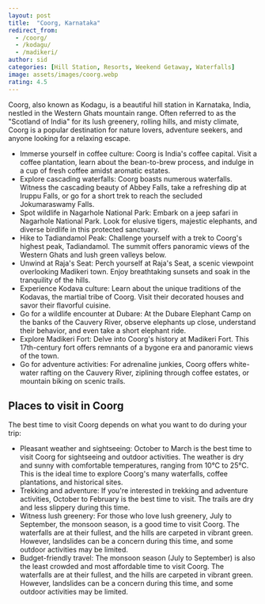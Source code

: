 ```yaml
---
layout: post
title:  "Coorg, Karnataka"
redirect_from:
  - /coorg/
  - /kodagu/
  - /madikeri/
author: sid
categories: [Hill Station, Resorts, Weekend Getaway, Waterfalls]
image: assets/images/coorg.webp
rating: 4.5
---
```

Coorg, also known as Kodagu, is a beautiful hill station in Karnataka, India, nestled in the Western Ghats mountain range. Often referred to as the "Scotland of India" for its lush greenery, rolling hills, and misty climate, Coorg is a popular destination for nature lovers, adventure seekers, and anyone looking for a relaxing escape.

* Immerse yourself in coffee culture: Coorg is India's coffee capital. Visit a coffee plantation, learn about the bean-to-brew process, and indulge in a cup of fresh coffee amidst aromatic estates.
* Explore cascading waterfalls: Coorg boasts numerous waterfalls. Witness the cascading beauty of Abbey Falls, take a refreshing dip at Iruppu Falls, or go for a short trek to reach the secluded Jokumaraswamy Falls.
* Spot wildlife in Nagarhole National Park: Embark on a jeep safari in Nagarhole National Park. Look for elusive tigers, majestic elephants, and diverse birdlife in this protected sanctuary.
* Hike to Tadiandamol Peak: Challenge yourself with a trek to Coorg's highest peak, Tadiandamol. The summit offers panoramic views of the Western Ghats and lush green valleys below.
* Unwind at Raja's Seat: Perch yourself at Raja's Seat, a scenic viewpoint overlooking Madikeri town. Enjoy breathtaking sunsets and soak in the tranquility of the hills.
* Experience Kodava culture: Learn about the unique traditions of the Kodavas, the martial tribe of Coorg. Visit their decorated houses and savor their flavorful cuisine.
* Go for a wildlife encounter at Dubare: At the Dubare Elephant Camp on the banks of the Cauvery River, observe elephants up close, understand their behavior, and even take a short elephant ride.
* Explore Madikeri Fort: Delve into Coorg's history at Madikeri Fort. This 17th-century fort offers remnants of a bygone era and panoramic views of the town.
* Go for adventure activities: For adrenaline junkies, Coorg offers white-water rafting on the Cauvery River, ziplining through coffee estates, or mountain biking on scenic trails.

<h2>Places to visit in Coorg</h2>
The best time to visit Coorg depends on what you want to do during your trip:

* Pleasant weather and sightseeing: October to March is the best time to visit Coorg for sightseeing and outdoor activities. The weather is dry and sunny with comfortable temperatures, ranging from 10°C to 25°C. This is the ideal time to explore Coorg's many waterfalls, coffee plantations, and historical sites.
* Trekking and adventure: If you're interested in trekking and adventure activities, October to February is the best time to visit. The trails are dry and less slippery during this time.
* Witness lush greenery: For those who love lush greenery, July to September, the monsoon season, is a good time to visit Coorg. The waterfalls are at their fullest, and the hills are carpeted in vibrant green. However, landslides can be a concern during this time, and some outdoor activities may be limited.
* Budget-friendly travel: The monsoon season (July to September) is also the least crowded and most affordable time to visit Coorg. The waterfalls are at their fullest, and the hills are carpeted in vibrant green. However, landslides can be a concern during this time, and some outdoor activities may be limited.


<div class="pa-carousel-widget" style="width:100%; height:480px; display:none;"
  data-link="https://www.justwravel.com/tour-packages/india/karnataka/2-nights-3-days-coorg-tour-package"
  data-title="Coorg, Karnataka"
  data-description="Hill Station, Resorts, Weekend Getaway, Waterfalls">
  <object data="https://lh3.googleusercontent.com/pw/AP1GczPmZLBjYvomglB6uTD3Vi3THtph9JG3TSPoqP9iYSdA2-3fZ-l0jDY2JctgnXzKiCvugNp1wUpGwLLepPny7R36m5mPW7rGc8C-KtHf8JCFiEHi1yEW=w960-rw-h720"></object>
  <object data="https://lh3.googleusercontent.com/pw/AP1GczOOInYTbFCHwgkAOzpIsuwJiNkqk0NkIs1I_2YoMwRAYi_MolGJB0dIxiQU3TCvJIj3PUJW01EbQuDTvAWKYOr2VkvexQ0v9FVt1nmprG48HwrytuTl=w960-rw-h720"></object>
  <object data="https://lh3.googleusercontent.com/pw/AP1GczMr9Tik7s8nazSld8lMto0lhIgYeFfrrv9-SBdynUDIjfxEblakiaXNUEe2PmRFVUzJz3gwNg5tiV7uV_FazHJ_GR-ignH36DYxCcJreK9xYz1_PyZq=w960-rw-h720"></object>
  <object data="https://lh3.googleusercontent.com/pw/AP1GczPbr3rsaujaePvpYC5c9esih8-2EyFvmDIZ_5IFzG4dx8MgaCPz2JbB6ZlFJQLXmaJXCZZo2QPN39cCMDLqkj0g-TEWHbvOw4BnBZNNSsSqqbsamZKb=w960-rw-h720"></object>
  <object data="https://lh3.googleusercontent.com/pw/AP1GczP0LlDBjtWfIspSL_OoUO4UmLjvJ4bdTbD1Bki5vtfQ3pz9haL4KsiIJnsSQEsnYtjKb0XwujP_nqEgyez9oduI_xQm7qFYVj02Pa8-IGtorSZZ4ED2=w960-rw-h720"></object>
  <object data="https://lh3.googleusercontent.com/pw/AP1GczOxzQMO7P42fndjhp0I-ojgmi-P7iKif-xldVzrIK3QUubq9oLEgT0eN5gaw2GPfRukgIVguvni8OKsF_IuEddNSsAmKgm-7taAVGzJFmvwzz1kH3sj=w960-rw-h720"></object>
  <object data="https://lh3.googleusercontent.com/pw/AP1GczPK2h2XNWvZhP_f0dPPpoLtyodYL2DWao3PENHKtN-VpUjq2nFUEBtXU68nwTVu-7Bvjny7oT11XwiaM86X6Q_yX8YhL4ZozHdU8A2AcUS1n1NNIYvW=w960-rw-h720"></object>
  <object data="https://lh3.googleusercontent.com/pw/AP1GczP9HAyT5O1tRDzYJ4dfIBuebgW-g83MdjDWWYcOmFas2pj5rCQnnNrlQzOv4v1V8jDITbVX6mJMfgwX1Y9_uXukDoYE9AGnZxLSpb1R7C4gYQXmhV-3=w960-rw-h720"></object>
  <object data="https://lh3.googleusercontent.com/pw/AP1GczNN7ebj1Cg3GoJsn8JWImShLRSz_2BduzZZu1LyEG8sRWaAmY9PMUlOHRqvbAD-9xSNxsfb3UK5qECzpKB4pSB1Mn5adiWK-AaQUqVEJ6pYMWJFPP2Z=w960-rw-h720"></object>
  <object data="https://lh3.googleusercontent.com/pw/AP1GczM16oNO2DMTsAV7WDgAKdgTgrgUV2wOGEP9Lahg98b7fcvRhkpZ-kqCnYfu3zPnO1CUBCVn908QpuCnZlAGleYsrEeWLJL-C2dpaYV9YETXfTUn6Wj4=w960-rw-h720"></object>
  <object data="https://lh3.googleusercontent.com/pw/AP1GczNArsSG0ZaDq_mEQsz5TJWhuOCxeAOO2WEVn9lQrEYfuOT8W6NoZlpkQdn5ZNTtZivStqNfvP5snHoguMnoOTWIpfT3wZ2QLzo66n2MIvrnNHeH-gee=w960-rw-h720"></object>
  <object data="https://lh3.googleusercontent.com/pw/AP1GczNsFWDr4W4h9ucGhU7tOb1zQKrKdY_ubGxzvW2neHSKrgXoaO1a0HOu4jxfb-9kJ_omkgAEVtLQgYkWm7ks7o_ew0XoUd05sQUc032Gy7GaqociNWBm=w960-rw-h720"></object>
  <object data="https://lh3.googleusercontent.com/pw/AP1GczPXZ1_QvdoKeTLuZLg-gnbf0iRazOdayi2Ipk_UTCOK04Ah5paLYga-UNO5D878kLb54y4Jnu5gXsXM4Jb8nnptRxE28JqolgdKfV9zcwjMxUJh9Ez6=w960-rw-h720"></object>
  <object data="https://lh3.googleusercontent.com/pw/AP1GczM_4Dmi7Xq-xcVXDdtyCOVnAsPxYXcGonuxU4xLVLz9k2Ri7KOOjMFxfLcYQK-84z2r3xL-E-64rOy_CfEZGAmPz4NkAtIBsGMx7ZAkD6SEb247bptU=w960-rw-h720"></object>
  <object data="https://lh3.googleusercontent.com/pw/AP1GczP-3CZe3ojJUK3FEzGbGoSBL5iqsuLN_zC0ZA3ywn0z4COx65bi_0o58L_UGST83YY66fcIZxjU3aRCOER0KmKv2BKX1jURoXzrA4p7Kll1dwPgtzi5=w960-rw-h720"></object>
  <object data="https://lh3.googleusercontent.com/pw/AP1GczPQV33bFJWYE7_pxU6eOnUhy4gzOIqdRu1fsDciubEwVtRPF6Gl5vE2Bw2pDZ-6rFryAqnqyZTSYTN-Tg7nyEaLBzGu2buzWob7OSheDq2COLNa_eQE=w960-rw-h720"></object>
  <object data="https://lh3.googleusercontent.com/pw/AP1GczNgGZcRvouk1ZjYwwH-6JGeOl6Nz_VOi-ueezSuQ3tr7f7wkAyinFwXpWK7CL56LKXcYXCALlMciZ94PMHLZfxxVzmIQeyeH2K17p9kpcLmJI0BXz80=w960-rw-h720"></object>
  <object data="https://lh3.googleusercontent.com/pw/AP1GczNQYqEGXOjs0XfTQ4A-NDA51lDMKvsgtqbDPa_8aQ_tEVl_fWwZYn8LcAAwSykTTMwSt1jVA-fFWkffdsgu971IYMlrklM0gQYpfVzSL5FWqMHL9Grz=w960-rw-h720"></object>
  <object data="https://lh3.googleusercontent.com/pw/AP1GczOCFG-7mYqiU6Ie7rjpOdq4LnAEvik_H9NW6pKvXAgPlA1wwSCXsoUE_Gf9nKD-cdlh_AJ43Qe6G6P7QK5DtFXO1y3BIE5JL27I6YIoJCQ-OKhxdNw9=w960-rw-h720"></object>
  <object data="https://lh3.googleusercontent.com/pw/AP1GczOu53Z4TjgxdxZu1zlCkfiYNar5ZWIA11Upc1YTAVFdeBVMLsshU3g05_uy7dzhbuxTAvoJ3RQstL0gRlbKrQWCpVSU0c9SsPNoKwxamsKQtg9UiYKE=w960-rw-h720"></object>
  <object data="https://lh3.googleusercontent.com/pw/AP1GczOnOWEKTZklKS80mTzaYe4naUUtRTnQZGG9mYTYPxrrQBum4v4QoUT7OZrV0CSBfoHbxVupVWs7uIu-46Yt5V1rotd5ZZwWwDJ1tAxdqg5yInmM1k-p=w960-rw-h720"></object>
  <object data="https://lh3.googleusercontent.com/pw/AP1GczMYHixRwAB2m7H6w6McfxU-fBTdvhYv0McUbPV5U96Y5QK2rOpsiWnh-reJ4qjzoLIn9FjNr0y_c6kvrR9hQRdefkrrOSZ20kwmtuiLjF4eJDIkVCTu=w960-rw-h720"></object>
  <object data="https://lh3.googleusercontent.com/pw/AP1GczMW96thZM0rWjjtq7o1DZGXq1UfWPqVtma8YkITlZht7dCSSrtqicIYItgFz5YcejzYZqv0f_fKbKciOPbl88JKZ7wE4av4oBlrRuqQn8RNpwRLHwCm=w960-rw-h720"></object>
  <object data="https://lh3.googleusercontent.com/pw/AP1GczN0zBMiaWVzjCyyWU_NU2gf76Vptii7YezaIkye072KuePXGV_f0MLtrWnQd81QvAKQD6Lj2TKsp6NEnuD6AAq-hRyiJWforR1HBBbsMc8Y4LgcAxFA=w960-rw-h720"></object>
</div>

